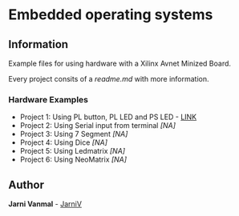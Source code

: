 # Embedded operating systems

## Information
Example files for using hardware with a Xilinx Avnet Minized Board.

Every project consits of a _readme.md_ with more information. 

### Hardware Examples

* Project 1: Using PL button, PL LED and PS LED - [LINK](https://github.com/JarniV/EOS/tree/master/Project1) 
* Project 2: Using Serial input from terminal _[NA]_
* Project 3: Using 7 Segment _[NA]_
* Project 4: Using Dice _[NA]_
* Project 5: Using Ledmatrix _[NA]_
* Project 6: Using NeoMatrix _[NA]_

## Author

**Jarni Vanmal** - [JarniV](https://github.com/JarniV)


